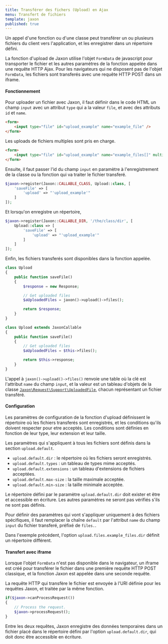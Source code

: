 ```yaml
---
title: Transférer des fichers (Upload) en Ajax
menu: Transfert de fichiers
template: jaxon
published: true
---
```


Un appel d'une fonction ou d'une classe peut transférer un ou plusieurs fichiers du client vers l'application, et les enregistrer dans un répertoire défini.

La fonction d'upload de Jaxon utilise l'objet `FormData` de javascript pour transporter le fichier et les autres paramètres de la fonction appelée dans une requête HTTP Ajax.
Pour les navigateurs qui ne disposent pas de l'objet `FormData`, les fichiers sont transferés avec une requête HTTP POST dans un iframe.

#### Fonctionnement

Pour uploader un fichier avec Jaxon, il faut définir dans le code HTML un champ `input` avec un attribut `type` qui a la valeur `file`, et avec des attributs `id` et `name`.

```html
<form>
    <input type="file" id="upload_example" name="example_file" />
</form>
```

Les uploads de fichiers multiples sont pris en charge.

```html
<form>
    <input type="file" id="upload_example" name="example_files[]" multiple="multiple" />
</form>
```

Ensuite, il faut passer l'id du champ `input` en paramètre à l'enregistrement de la classe ou la fonction qui va traiter le fichier transferé.

```php
$jaxon->register(Jaxon::CALLABLE_CLASS, Upload::class, [
    'saveFile' => [
        'upload' => "'upload_example'"
    ]
]);
```

Et lorsqu'on enregistre un répertoire,

```php
$jaxon->register(Jaxon::CALLABLE_DIR, '/the/class/dir', [
    Upload::class => [
        'saveFile' => [
            'upload' => "'upload_example'"
        ]
    ]
]);
```

Enfin, les fichiers transferés sont disponibles dans la fonction appelée.

```php
class Upload
{
    public function saveFile()
    {
        $response = new Response;

        // Get uploaded files
        $aUploadedFiles = jaxon()->upload()->files();

        return $response;
    }
}
```
```php
class Upload extends JaxonCallable
{
    public function saveFile()
    {
        // Get uploaded files
        $aUploadedFiles = $this->files();

        return $this->response;
    }
}
```

L'appel à `jaxon()->upload()->files()` renvoie une table où la clé est l'attribut `name` du champ `input`, et la valeur est un tableau d'objets de la classe [`Jaxon\Request\Support\UploadedFile`](https://github.com/jaxon-php/jaxon-core/blob/master/src/Request/Support/UploadedFile.php), chacun représentant un fichier transféré.

#### Configuration

Les paramètres de configuration de la fonction d'upload définissent le répertoire où les fichiers transferés sont enregistrés, et les conditions qu'ils doivent respecter pour etre acceptés.
Les conditions sont définies en fonction de leur type, leur extension et leur taille.

Les paramètres qui s'appliquent à tous les fichiers sont définis dans la section `upload.default`.

- `upload.default.dir` : le répertoire où les fichiers seront enregistrés.
- `upload.default.types` : un tableau de types mime acceptés.
- `upload.default.extensions` : un tableau d'extensions de fichiers acceptées.
- `upload.default.max-size` : la taille maximale acceptée.
- `upload.default.min-size` : la taille minimale acceptée.

Le répertoire défini par le paramètre `upload.default.dir` doit exister et être et accessible en écriture.
Les autres paramètres ne seront pas vérifiés s'ils ne sont pas définis.

Pour définir des paramètres qui vont s'appliquer uniquement à des fichiers spécifiques, il faut remplacer la chaîne `default` par l'attribut `name` du champ `input` du fichier transferé, préfixé de `files.`.

Dans l'exemple précédent, l'option `upload.files.example_files.dir` définit un répertoire différent.

#### Transfert avec iframe

Lorsque l'objet `FormData` n'est pas disponible dans le navigateur, un iframe est créé pour transférer le fichier dans une première requête HTTP POST classique, et la fonction Jaxon est appelée dans une seconde requête.

La requête HTTP qui transfère le fichier est envoyée à l'URI définie pour les requêtes Jaxon, et traitée par la même fonction.

```php
if($jaxon->canProcessRequest())
{
    // Process the request.
    $jaxon->processRequest();
}
```

Entre les deux requêtes, Jaxon enregistre des données temporaires dans un fichier placé dans le répertoire défini par l'option `upload.default.dir`, qui doit donc être accessible en écriture.

